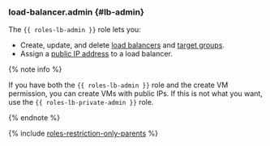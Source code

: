 ### load-balancer.admin {#lb-admin}

The `{{ roles-lb-admin }}` role lets you:

- Create, update, and delete [load balancers](../network-load-balancer/concepts/index.md) and [target groups](../network-load-balancer/concepts/target-resources.md).
- Assign a [public IP address](../vpc/concepts/address.md) to a load balancer.

{% note info %}

If you have both the `{{ roles-lb-admin }}` role and the create VM permission, you can create VMs with public IPs. If this is not what you want, use the `{{ roles-lb-private-admin }}` role.

{% endnote %}

{% include [roles-restriction-only-parents](iam/roles-restriction-only-parents.md) %}

